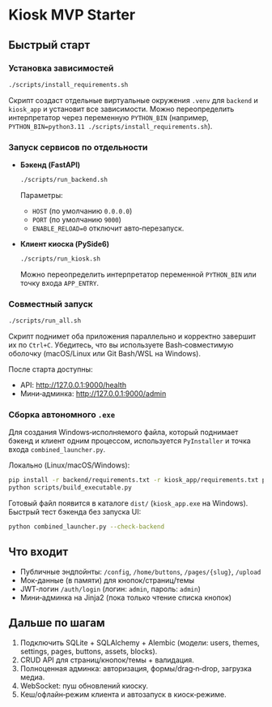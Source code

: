 # Kiosk MVP Starter

## Быстрый старт

### Установка зависимостей
```bash
./scripts/install_requirements.sh
```
Скрипт создаст отдельные виртуальные окружения `.venv` для `backend` и `kiosk_app` и установит все зависимости. Можно переопределить интерпретатор через переменную `PYTHON_BIN` (например, `PYTHON_BIN=python3.11 ./scripts/install_requirements.sh`).

### Запуск сервисов по отдельности
- **Бэкенд (FastAPI)**
  ```bash
  ./scripts/run_backend.sh
  ```
  Параметры:
  - `HOST` (по умолчанию `0.0.0.0`)
  - `PORT` (по умолчанию `9000`)
  - `ENABLE_RELOAD=0` отключит авто‑перезапуск.

- **Клиент киоска (PySide6)**
  ```bash
  ./scripts/run_kiosk.sh
  ```
  Можно переопределить интерпретатор переменной `PYTHON_BIN` или точку входа `APP_ENTRY`.

### Совместный запуск
```bash
./scripts/run_all.sh
```
Скрипт поднимет оба приложения параллельно и корректно завершит их по `Ctrl+C`. Убедитесь, что вы используете Bash‑совместимую оболочку (macOS/Linux или Git Bash/WSL на Windows).

После старта доступны:
- API: http://127.0.0.1:9000/health
- Мини‑админка: http://127.0.0.1:9000/admin

### Сборка автономного `.exe`

Для создания Windows‑исполняемого файла, который поднимает бэкенд и клиент одним процессом, используется `PyInstaller` и точка входа `combined_launcher.py`.

Локально (Linux/macOS/Windows):

```bash
pip install -r backend/requirements.txt -r kiosk_app/requirements.txt pyinstaller
python scripts/build_executable.py
```

Готовый файл появится в каталоге `dist/` (`kiosk_app.exe` на Windows). Быстрый тест бэкенда без запуска UI:

```bash
python combined_launcher.py --check-backend
```

## Что входит
- Публичные эндпойнты: `/config`, `/home/buttons`, `/pages/{slug}`, `/upload`
- Мок‑данные (в памяти) для кнопок/страниц/темы
- JWT‑логин `/auth/login` (логин: `admin`, пароль: `admin`)
- Мини‑админка на Jinja2 (пока только чтение списка кнопок)

## Дальше по шагам
1. Подключить SQLite + SQLAlchemy + Alembic (модели: users, themes, settings, pages, buttons, assets, blocks).
2. CRUD API для страниц/кнопок/темы + валидация.
3. Полноценная админка: авторизация, формы/drag‑n‑drop, загрузка медиа.
4. WebSocket: пуш обновлений киоску.
5. Кеш/офлайн‑режим клиента и автозапуск в киоск‑режиме.
